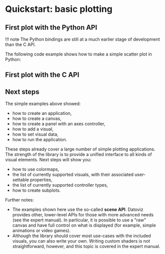 # Quickstart: basic plotting

## First plot with the Python API

!!! note
    The Python bindings are still at a much earlier stage of development than the C API.

The following code example shows how to make a simple scatter plot in Python:

<!-- CODE_PYTHON bindings/cython/examples/test.py -->

<!-- IMAGE ../images/python_example.png -->


## First plot with the C API

<!-- CODE_C examples/standalone.c -->

<!-- IMAGE ../images/c_example.png -->


## Next steps

The simple examples above showed:

* how to create an application,
* how to create a canvas,
* how to create a panel with an axes controller,
* how to add a visual,
* how to set visual data,
* how to run the application.

These steps already cover a large number of simple plotting applications. The strength of the library is to provide a unified interface to all kinds of visual elements. Next steps will show you:

* how to use colormaps,
* the list of currently supported visuals, with their associated user-settable properties,
* the list of currently supported controller types,
* how to create subplots.

Further notes:

* The examples shown here use the so-called **scene API**. Datoviz provides other, lower-level APIs for those with more advanced needs (see the expert manual). In particular, it is possible to use a "raw" canvas and have full control on what is displayed (for example, simple animations or video games).
* Although the library should cover most use-cases with the included visuals, you can also write your own. Writing custom shaders is not straightforward, however, and this topic is covered in the expert manual.
